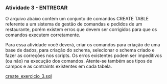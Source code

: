 ### Atividade 3 - ENTREGAR

O arquivo abaixo contém um conjunto de comandos CREATE TABLE referente a um sistema de gestão de comandas e pedidos de um restaurante, porém existem erros que devem ser corrigidos para que os comandos executem corretamente. 

Para essa atividade você deverá, criar os comandos para criação de uma base de dados, para criação do schema, selecionar o schema criado e fazer as correções nos scripts. Os erros existentes podem ser impeditivos (ou não) na execução dos comandos. Atente-se também aos tipos de campos e as contraints existentes em cada tabela.

[create_exercicio_3.sql](https://github.com/regis-amaral/Devs2Blu/blob/main/Modulo-04/Atividade03/create_exercicio_3.sql)
